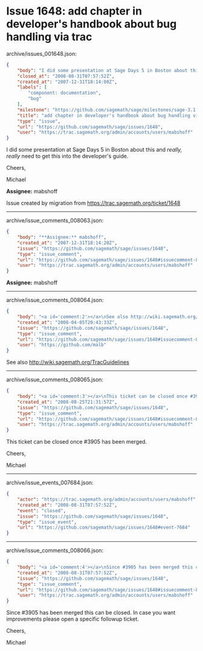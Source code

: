 # Issue 1648: add chapter in developer's handbook about bug handling via trac

archive/issues_001648.json:
```json
{
    "body": "I did some presentation at Sage Days 5 in Boston about this and *really, really* need to get this into the developer's guide.\n\nCheers,\n\nMichael\n\n**Assignee:** mabshoff\n\nIssue created by migration from https://trac.sagemath.org/ticket/1648\n\n",
    "closed_at": "2008-08-31T07:57:52Z",
    "created_at": "2007-12-31T18:14:08Z",
    "labels": [
        "component: documentation",
        "bug"
    ],
    "milestone": "https://github.com/sagemath/sage/milestones/sage-3.1.2",
    "title": "add chapter in developer's handbook about bug handling via trac",
    "type": "issue",
    "url": "https://github.com/sagemath/sage/issues/1648",
    "user": "https://trac.sagemath.org/admin/accounts/users/mabshoff"
}
```
I did some presentation at Sage Days 5 in Boston about this and *really, really* need to get this into the developer's guide.

Cheers,

Michael

**Assignee:** mabshoff

Issue created by migration from https://trac.sagemath.org/ticket/1648





---

archive/issue_comments_008063.json:
```json
{
    "body": "**Assignee:** mabshoff",
    "created_at": "2007-12-31T18:14:20Z",
    "issue": "https://github.com/sagemath/sage/issues/1648",
    "type": "issue_comment",
    "url": "https://github.com/sagemath/sage/issues/1648#issuecomment-8063",
    "user": "https://trac.sagemath.org/admin/accounts/users/mabshoff"
}
```

**Assignee:** mabshoff



---

archive/issue_comments_008064.json:
```json
{
    "body": "<a id='comment:2'></a>\nSee also http://wiki.sagemath.org/TracGuidelines",
    "created_at": "2008-04-05T20:43:33Z",
    "issue": "https://github.com/sagemath/sage/issues/1648",
    "type": "issue_comment",
    "url": "https://github.com/sagemath/sage/issues/1648#issuecomment-8064",
    "user": "https://github.com/malb"
}
```

<a id='comment:2'></a>
See also http://wiki.sagemath.org/TracGuidelines



---

archive/issue_comments_008065.json:
```json
{
    "body": "<a id='comment:3'></a>\nThis ticket can be closed once #3905 has been merged.\n\nCheers,\n\nMichael",
    "created_at": "2008-08-25T21:31:57Z",
    "issue": "https://github.com/sagemath/sage/issues/1648",
    "type": "issue_comment",
    "url": "https://github.com/sagemath/sage/issues/1648#issuecomment-8065",
    "user": "https://trac.sagemath.org/admin/accounts/users/mabshoff"
}
```

<a id='comment:3'></a>
This ticket can be closed once #3905 has been merged.

Cheers,

Michael



---

archive/issue_events_007684.json:
```json
{
    "actor": "https://trac.sagemath.org/admin/accounts/users/mabshoff",
    "created_at": "2008-08-31T07:57:52Z",
    "event": "closed",
    "issue": "https://github.com/sagemath/sage/issues/1648",
    "type": "issue_event",
    "url": "https://github.com/sagemath/sage/issues/1648#event-7684"
}
```



---

archive/issue_comments_008066.json:
```json
{
    "body": "<a id='comment:4'></a>\nSince #3905 has been merged this can be closed. In case you want improvements please open a specific followup ticket.\n\nCheers,\n\nMichael",
    "created_at": "2008-08-31T07:57:52Z",
    "issue": "https://github.com/sagemath/sage/issues/1648",
    "type": "issue_comment",
    "url": "https://github.com/sagemath/sage/issues/1648#issuecomment-8066",
    "user": "https://trac.sagemath.org/admin/accounts/users/mabshoff"
}
```

<a id='comment:4'></a>
Since #3905 has been merged this can be closed. In case you want improvements please open a specific followup ticket.

Cheers,

Michael
